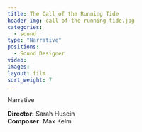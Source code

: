 ```yaml
---
title: The Call of the Running Tide
header-img: call-of-the-running-tide.jpg
categories:
  - sound
type: "Narrative"
positions:
  - Sound Designer
video:
images:
layout: film
sort_weight: 7
---
```

Narrative

**Director:** Sarah Husein  
**Composer:** Max Kelm  

<div class="center-block auto-resizable-iframe">
  <div>
    
  </div>
</div>